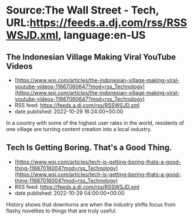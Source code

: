# Source:The Wall Street - Tech, URL:https://feeds.a.dj.com/rss/RSSWSJD.xml, language:en-US

## The Indonesian Village Making Viral YouTube Videos
 - [https://www.wsj.com/articles/the-indonesian-village-making-viral-youtube-videos-11667060647?mod=rss_Technology](https://www.wsj.com/articles/the-indonesian-village-making-viral-youtube-videos-11667060647?mod=rss_Technology)
 - RSS feed: https://feeds.a.dj.com/rss/RSSWSJD.xml
 - date published: 2022-10-29 16:24:00+00:00

In a country with some of the highest user rates in the world, residents of one village are turning content creation into a local industry.

## Tech Is Getting Boring. That's a Good Thing.
 - [https://www.wsj.com/articles/tech-is-getting-boring-thats-a-good-thing-11667016004?mod=rss_Technology](https://www.wsj.com/articles/tech-is-getting-boring-thats-a-good-thing-11667016004?mod=rss_Technology)
 - RSS feed: https://feeds.a.dj.com/rss/RSSWSJD.xml
 - date published: 2022-10-29 04:00:00+00:00

History shows that downturns are when the industry shifts focus from flashy novelties to things that are truly useful.

